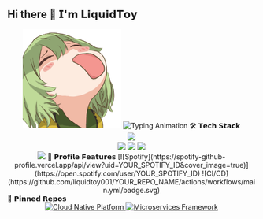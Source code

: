 ## Hi there 👋 𝗜'𝗺 𝗟𝗶𝗾𝘂𝗶𝗱𝗧𝗼𝘆 
<div align="center">
  <!-- 动态头像与标题 -->
  <img src="./assets/profile.gif" width="200" alt="3D Avatar">
  <img src="https://readme-typing-svg.demolab.com?font=Fira+Code&pause=1000&color=58A6FF&width=435&lines=Full-Stack+Developer;Cloud+Native+Expert;10%2B+years+coding" alt="Typing Animation" />
  🛠️ 𝗧𝗲𝗰𝗵 𝗦𝘁𝗮𝗰𝗸
  <!-- 技术栈分模块展示 -->
  <div align="center">
    <img src="https://skillicons.dev/icons?i=java,py,php,html,css,js,ts,react,spring,kubernetes,docker,aws,linux,git,postgres,redis,grafana&perline=9" />
  </div>
  <!-- GitHub统计矩阵 -->
  <div align="center">
    <img height="165" src="https://github-readme-stats.vercel.app/api?username=liquidtoy001&show_icons=true&theme=vision-friendly-dark&hide_border=true&count_private=true" />
    <img height="165" src="https://github-readme-stats.vercel.app/api/top-langs/?username=liquidtoy001&layout=compact&theme=vision-friendly-dark&hide_border=true" />
    <img height="165" src="https://github-readme-streak-stats.herokuapp.com/?user=liquidtoy001&theme=vision-friendly-dark&hide_border=true" />
  </div>
  <!-- 动态贡献图 -->
  <img src="https://github-readme-activity-graph.vercel.app/graph?username=liquidtoy001&theme=react-dark&bg_color=0D1117&hide_border=true" />
   🎯 𝗣𝗿𝗼𝗳𝗶𝗹𝗲 𝗙𝗲𝗮𝘁𝘂𝗿𝗲𝘀
  <!-- 功能徽章墙 -->
  [![Spotify](https://spotify-github-profile.vercel.app/api/view?uid=YOUR_SPOTIFY_ID&cover_image=true)](https://open.spotify.com/user/YOUR_SPOTIFY_ID)
  ![CI/CD](https://github.com/liquidtoy001/YOUR_REPO_NAME/actions/workflows/main.yml/badge.svg)
</div>
 📌 𝗣𝗶𝗻𝗻𝗲𝗱 𝗥𝗲𝗽𝗼𝘀
<!-- 置顶项目展示 -->
<div align="center">
  <a href="https://github.com/liquidtoy001/REPO1">
    <img src="./assets/project1.png" width="45%" alt="Cloud Native Platform">
  </a>
  <a href="https://github.com/liquidtoy001/REPO2">
    <img src="./assets/project2.png" width="45%" alt="Microservices Framework">
  </a>
</div>
